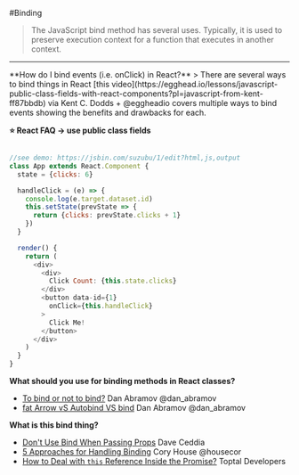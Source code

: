 #Binding
>The JavaScript bind method has several uses. Typically, it is used to preserve execution context for a function that executes in another context.

<hr>
**How do I bind events (i.e. onClick) in React?**
> There are several ways to bind things in React [this video](https://egghead.io/lessons/javascript-public-class-fields-with-react-components?pl=javascript-from-kent-ff87bbdb) via Kent C. Dodds + @eggheadio covers multiple ways to bind events showing the benefits and drawbacks for each.

**⭐ React FAQ -> use public class fields**
```javascript

//see demo: https://jsbin.com/suzubu/1/edit?html,js,output
class App extends React.Component {
  state = {clicks: 6}

  handleClick = (e) => {
    console.log(e.target.dataset.id)
    this.setState(prevState => {
      return {clicks: prevState.clicks + 1}
    })
  }

  render() {
    return (
      <div>
        <div>
          Click Count: {this.state.clicks}
        </div>
        <button data-id={1}
          onClick={this.handleClick}
        >
          Click Me!
        </button>
      </div>
    )
  }
}

```

**What should you use for binding methods in React classes?**
* [To bind or not to bind?](https://twitter.com/dan_abramov/status/790612782471319553) Dan Abramov @dan_abramov
* [fat Arrow vS Autobind VS bind](https://www.reddit.com/r/reactjs/comments/54xnao/fat_arrow_vs_autobind_vs_bindbindbindbindbind/d85wj0l) Dan Abramov @dan_abramov

**What is this bind thing?**

* [Don't Use Bind When Passing Props](https://daveceddia.com/avoid-bind-when-passing-props) Dave Ceddia
* [5 Approaches for Handling Binding](https://medium.com/@housecor/react-binding-patterns-5-approaches-for-handling-this-92c651b5af56#.4z71l0kmb) Cory House @housecor
* [How to Deal with `this` Reference Inside the Promise?](https://www.toptal.com/react/tips-and-practices) Toptal Developers
